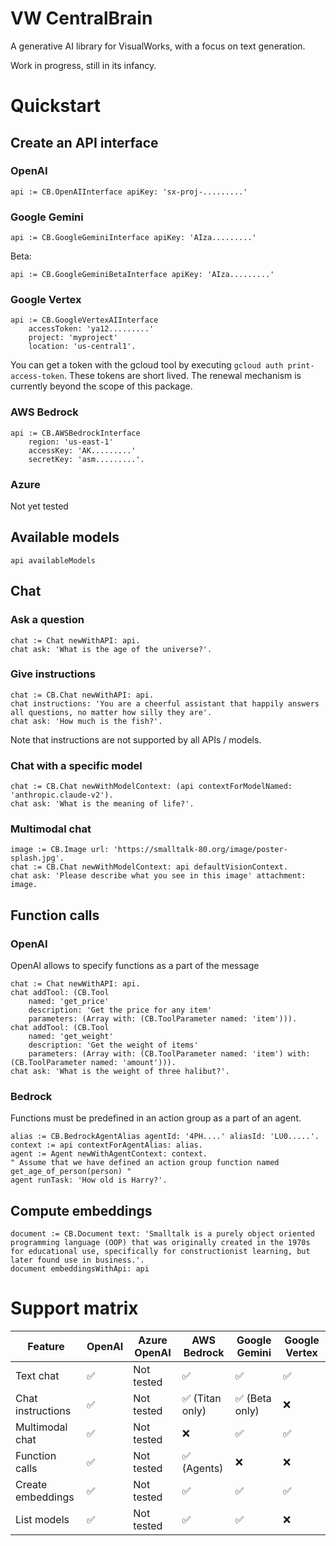 # VW CentralBrain

A generative AI library for VisualWorks, with a focus on text generation.

Work in progress, still in its infancy.

# Quickstart

## Create an API interface

### OpenAI

```
api := CB.OpenAIInterface apiKey: 'sx-proj-.........'
```

### Google Gemini

```
api := CB.GoogleGeminiInterface apiKey: 'AIza.........'
```

Beta:

```
api := CB.GoogleGeminiBetaInterface apiKey: 'AIza.........'
```

### Google Vertex

```
api := CB.GoogleVertexAIInterface 
	accessToken: 'ya12.........'
	project: 'myproject'
	location: 'us-central1'.
```

You can get a token with the gcloud tool by executing `gcloud auth print-access-token`. These tokens are short lived. The renewal mechanism is currently beyond the scope of this package.

### AWS Bedrock

```
api := CB.AWSBedrockInterface
	region: 'us-east-1'
	accessKey: 'AK.........'
	secretKey: 'asm.........'.
```

### Azure

Not yet tested

## Available models

```
api availableModels
```

## Chat

### Ask a question

```
chat := Chat newWithAPI: api.
chat ask: 'What is the age of the universe?'.
```
### Give instructions

```
chat := CB.Chat newWithAPI: api.
chat instructions: 'You are a cheerful assistant that happily answers all questions, no matter how silly they are'.
chat ask: 'How much is the fish?'.
```

Note that instructions are not supported by all APIs / models.

### Chat with a specific model

```
chat := CB.Chat newWithModelContext: (api contextForModelNamed: 'anthropic.claude-v2').
chat ask: 'What is the meaning of life?'.
```

### Multimodal chat

```
image := CB.Image url: 'https://smalltalk-80.org/image/poster-splash.jpg'.
chat := CB.Chat newWithModelContext: api defaultVisionContext.
chat ask: 'Please describe what you see in this image' attachment: image.
```

## Function calls

### OpenAI

OpenAI allows to specify functions as a part of the message

```
chat := Chat newWithAPI: api.
chat addTool: (CB.Tool 
	named: 'get_price' 
	description: 'Get the price for any item'
	parameters: (Array with: (CB.ToolParameter named: 'item'))).
chat addTool: (CB.Tool 
	named: 'get_weight' 
	description: 'Get the weight of items'
	parameters: (Array with: (CB.ToolParameter named: 'item') with: (CB.ToolParameter named: 'amount'))).
chat ask: 'What is the weight of three halibut?'.
```

### Bedrock

Functions must be predefined in an action group as a part of an agent. 

```
alias := CB.BedrockAgentAlias agentId: '4PH....' aliasId: 'LU0.....'.
context := api contextForAgentAlias: alias.
agent := Agent newWithAgentContext: context.
" Assume that we have defined an action group function named get_age_of_person(person) "
agent runTask: 'How old is Harry?'.
```

## Compute embeddings

```
document := CB.Document text: 'Smalltalk is a purely object oriented programming language (OOP) that was originally created in the 1970s for educational use, specifically for constructionist learning, but later found use in business.'.
document embeddingsWithApi: api
```

# Support matrix

| Feature | OpenAI | Azure OpenAI | AWS Bedrock | Google  Gemini | Google Vertex | 
| ------- | ------ | ------- | ------- | -------------- | ------------- |
| Text chat | ✅ | Not tested | ✅ | ✅ | ✅ |
| Chat instructions | ✅ | Not tested | ✅ (Titan only) | ✅ (Beta only) | ❌ | 
| Multimodal chat | ✅ | Not tested | ❌ | ✅ | ✅ |
| Function calls | ✅ | Not tested | ✅ (Agents) | ❌ | ❌ |
| Create embeddings | ✅ | Not tested |  ✅ | ✅ | ✅ |
| List models | ✅ | Not tested | ✅ | ✅ | ❌ |
